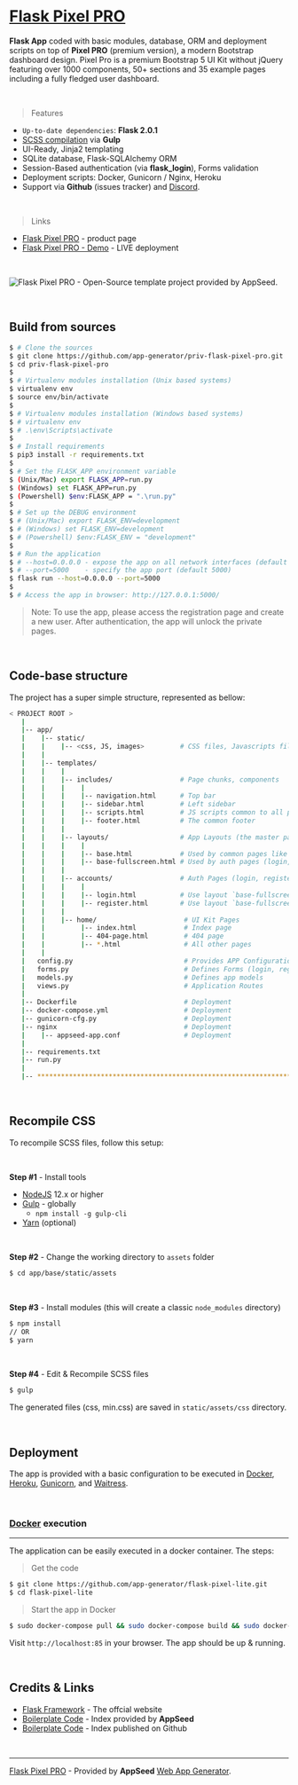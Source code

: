 # [Flask Pixel PRO](https://appseed.us/apps/flask-apps/flask-pixel-uikit-pro)

**Flask App** coded with basic modules, database, ORM and deployment scripts on top of **Pixel PRO** (premium version), a modern Bootstrap dashboard design. Pixel Pro is a premium Bootstrap 5 UI Kit without jQuery featuring over 1000 components, 50+ sections and 35 example pages including a fully fledged user dashboard.

<br />

> Features

- `Up-to-date dependencies`: **Flask 2.0.1**
- [SCSS compilation](#recompile-css) via **Gulp**
- UI-Ready, Jinja2 templating
- SQLite database, Flask-SQLAlchemy ORM
- Session-Based authentication (via **flask_login**), Forms validation
- Deployment scripts: Docker, Gunicorn / Nginx, Heroku
- Support via **Github** (issues tracker) and [Discord](https://discord.gg/fZC6hup).

<br />

> Links

- [Flask Pixel PRO](https://appseed.us/apps/flask-apps/flask-pixel-uikit-pro) - product page
- [Flask Pixel PRO - Demo](https://flask-pixel-pro.appseed-srv1.com/) - LIVE deployment

<br />

![Flask Pixel PRO - Open-Source template project provided by AppSeed.](https://raw.githubusercontent.com/app-generator/flask-pixel-uikit-pro/master/media/flask-pixel-uikit-pro-screen.png)

<br />

## Build from sources

```bash
$ # Clone the sources
$ git clone https://github.com/app-generator/priv-flask-pixel-pro.git
$ cd priv-flask-pixel-pro
$
$ # Virtualenv modules installation (Unix based systems)
$ virtualenv env
$ source env/bin/activate
$
$ # Virtualenv modules installation (Windows based systems)
$ # virtualenv env
$ # .\env\Scripts\activate
$
$ # Install requirements
$ pip3 install -r requirements.txt
$
$ # Set the FLASK_APP environment variable
$ (Unix/Mac) export FLASK_APP=run.py
$ (Windows) set FLASK_APP=run.py
$ (Powershell) $env:FLASK_APP = ".\run.py"
$
$ # Set up the DEBUG environment
$ # (Unix/Mac) export FLASK_ENV=development
$ # (Windows) set FLASK_ENV=development
$ # (Powershell) $env:FLASK_ENV = "development"
$
$ # Run the application
$ # --host=0.0.0.0 - expose the app on all network interfaces (default 127.0.0.1)
$ # --port=5000    - specify the app port (default 5000)  
$ flask run --host=0.0.0.0 --port=5000
$
$ # Access the app in browser: http://127.0.0.1:5000/
```

> Note: To use the app, please access the registration page and create a new user. After authentication, the app will unlock the private pages.

<br />

## Code-base structure

The project has a super simple structure, represented as bellow:

```bash
< PROJECT ROOT >
   |
   |-- app/
   |    |-- static/
   |    |    |-- <css, JS, images>         # CSS files, Javascripts files
   |    |
   |    |-- templates/
   |    |    |
   |    |    |-- includes/                 # Page chunks, components
   |    |    |    |
   |    |    |    |-- navigation.html      # Top bar
   |    |    |    |-- sidebar.html         # Left sidebar
   |    |    |    |-- scripts.html         # JS scripts common to all pages
   |    |    |    |-- footer.html          # The common footer
   |    |    |
   |    |    |-- layouts/                  # App Layouts (the master pages)
   |    |    |    |
   |    |    |    |-- base.html            # Used by common pages like index, UI
   |    |    |    |-- base-fullscreen.html # Used by auth pages (login, register)
   |    |    |
   |    |    |-- accounts/                 # Auth Pages (login, register)
   |    |    |    |
   |    |    |    |-- login.html           # Use layout `base-fullscreen.html`
   |    |    |    |-- register.html        # Use layout `base-fullscreen.html`  
   |    |    |
   |    |    |-- home/                      # UI Kit Pages
   |    |         |-- index.html            # Index page
   |    |         |-- 404-page.html         # 404 page
   |    |         |-- *.html                # All other pages
   |    |
   |   config.py                            # Provides APP Configuration 
   |   forms.py                             # Defines Forms (login, register) 
   |   models.py                            # Defines app models 
   |   views.py                             # Application Routes 
   |
   |-- Dockerfile                           # Deployment
   |-- docker-compose.yml                   # Deployment
   |-- gunicorn-cfg.py                      # Deployment   
   |-- nginx                                # Deployment
   |    |-- appseed-app.conf                # Deployment 
   |
   |-- requirements.txt
   |-- run.py
   |
   |-- ************************************************************************
```

<br />

## Recompile CSS

To recompile SCSS files, follow this setup:

<br />

**Step #1** - Install tools

- [NodeJS](https://nodejs.org/en/) 12.x or higher
- [Gulp](https://gulpjs.com/) - globally 
    - `npm install -g gulp-cli`
- [Yarn](https://yarnpkg.com/) (optional) 

<br />

**Step #2** - Change the working directory to `assets` folder

```bash
$ cd app/base/static/assets
```

<br />

**Step #3** - Install modules (this will create a classic `node_modules` directory)

```bash
$ npm install
// OR
$ yarn
```

<br />

**Step #4** - Edit & Recompile SCSS files 

```bash
$ gulp
```

The generated files (css, min.css) are saved in `static/assets/css` directory.

<br />

## Deployment

The app is provided with a basic configuration to be executed in [Docker](https://www.docker.com/), [Heroku](https://www.heroku.com/), [Gunicorn](https://gunicorn.org/), and [Waitress](https://docs.pylonsproject.org/projects/waitress/en/stable/).

<br />

### [Docker](https://www.docker.com/) execution
---

The application can be easily executed in a docker container. The steps:

> Get the code

```bash
$ git clone https://github.com/app-generator/flask-pixel-lite.git
$ cd flask-pixel-lite
```

> Start the app in Docker

```bash
$ sudo docker-compose pull && sudo docker-compose build && sudo docker-compose up -d
```

Visit `http://localhost:85` in your browser. The app should be up & running.

<br />

## Credits & Links

- [Flask Framework](https://www.palletsprojects.com/p/flask/) - The offcial website
- [Boilerplate Code](https://appseed.us/boilerplate-code) - Index provided by **AppSeed**
- [Boilerplate Code](https://github.com/app-generator/boilerplate-code) - Index published on Github

<br />

---
[Flask Pixel PRO](https://appseed.us/apps/flask-apps/flask-pixel-uikit-pro) - Provided by **AppSeed** [Web App Generator](https://appseed.us/app-generator).
